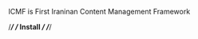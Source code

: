 ICMF is First Iraninan Content Management Framework

/*********************/
/* Install           */
/*********************/


